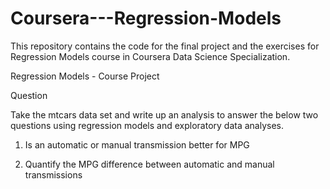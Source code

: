 # Coursera---Regression-Models

This repository contains the code for the final project and the exercises for Regression Models course in Coursera Data Science Specialization.


Regression Models - Course Project

Question

Take the mtcars data set and write up an analysis to answer the below two questions using regression models and exploratory data analyses.


1. Is an automatic or manual transmission better for MPG

2. Quantify the MPG difference between automatic and manual transmissions
